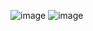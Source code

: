 ![image](https://user-images.githubusercontent.com/113437980/196362385-df7e43f3-7a41-4e94-99a3-739940b9bb7d.png)
![image](https://user-images.githubusercontent.com/113437980/196362447-a6ee692e-89a9-479e-aa47-2fc35271b9ee.png)
